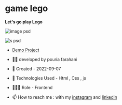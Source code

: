 # game lego


**Let's go play Lego**

![image psd](https://user-images.githubusercontent.com/109727844/188237655-a917ca94-0145-4fc9-b5a9-308c83b69b49.jpg)

![s psd](https://user-images.githubusercontent.com/109727844/188237760-5ed64bda-69c4-4be5-8fd2-f0a7d122d9c9.jpg)


- [Demo Project](https://pouria-farahani-developer.github.io/game-lego-/)

- 👨‍💻 developed by pouria farahani

- 📆 Created - 2022-09-07

- 🤖 Technologies Used - Html , Css , js

- 🕵🏻‍♀️ Role - Frontend

- 📫 How to reach me : with my [instagram](https://www.instagram.com/pouria_farahani_developer) and [linkedin](https://www.linkedin.com/in/pouria-farahani-developer)

